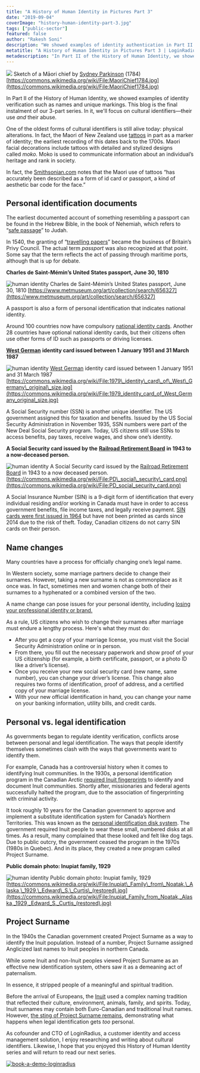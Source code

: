 ```yaml
---
title: "A History of Human Identity in Pictures Part 3"
date: "2019-09-04"
coverImage: "history-human-identity-part-3.jpg"
tags: ["public-sector"]
featured: false 
author: "Rakesh Soni"
description: "We showed examples of identity authentication in Part II of the History of Human Identity, such as names and distinctive markings. The final instalment of our 3-part series is this blog. In it, we will concentrate on cultural markers, their usage and violence."
metatitle: "A History of Human Identity in Pictures Part 3 | LoginRadius"
metadescription: "In Part II of the History of Human Identity, we showed examples of identity verification such as names and unique markings. This blog is the final instalment of our 3-part series. In it, we'll focus on cultural identifiers—their use and their abuse."
---
```


![](454px-MaoriChief1784.jpg) Sketch of a Māori chief by [Sydney Parkinson](https://en.wikipedia.org/wiki/Sydney_Parkinson) (1784) [https://commons.wikimedia.org/wiki/File:MaoriChief1784.jpg](https://commons.wikimedia.org/wiki/File:MaoriChief1784.jpg)

In Part II of the History of Human Identity, we showed examples of identity verification such as names and unique markings. This blog is the final instalment of our 3-part series. In it, we'll focus on cultural identifiers—their use _and_ their abuse.

One of the oldest forms of cultural identifiers is still alive today: physical alterations. In fact, the Maori of New Zealand use [tattoos](https://brewminate.com/the-ancient-and-mysterious-history-of-tattoos/) in part as a marker of identity; the earliest recording of this dates back to the 1700s. Maori facial decorations include tattoos with detailed and stylized designs called _moko._ Moko is used to communicate information about an individual’s heritage and rank in society. 

In fact, the [Smithsonian.com](https://www.smithsonianmag.com/history/tattoos-144038580/) notes that the Maori use of tattoos “has accurately been described as a form of id card or passport, a kind of aesthetic bar code for the face.”

## Personal identification documents

The earliest documented account of something resembling a passport can be found in the Hebrew Bible, in the book of Nehemiah, which refers to “[safe passage](https://www.theguardian.com/travel/2006/nov/17/travelnews)” to Judah. 

In 1540, the granting of “[travelling papers](https://www.theguardian.com/travel/2006/nov/17/travelnews)” became the business of Britain’s Privy Council. The actual term _passport_ was also recognized at that point. Some say that the term reflects the act of passing through maritime ports, although that is up for debate.

**Charles de Saint-Mémin’s United States passport, June 30, 1810**

![human identity ](image-2.jpeg) Charles de Saint-Mémin’s United States passport, June 30, 1810 [https://www.metmuseum.org/art/collection/search/656327](https://www.metmuseum.org/art/collection/search/656327)

A passport is also a form of personal identification that indicates national identity.

Around 100 countries now have compulsory [national identity cards](https://en.wikipedia.org/wiki/List_of_national_identity_card_policies_by_country). Another 28 countries have optional national identity cards, but their citizens often use other forms of ID such as passports or driving licenses. 

[**West German**](https://en.wikipedia.org/wiki/West_Germany) **identity card issued between 1 January 1951 and 31 March 1987**

![human identity](image-3.jpg) [West German](https://en.wikipedia.org/wiki/West_Germany) identity card issued between 1 January 1951 and 31 March 1987 [https://commons.wikimedia.org/wiki/File:1979\_identity\_card\_of\_West\_Germany\_original\_size.jpg](https://commons.wikimedia.org/wiki/File:1979_identity_card_of_West_Germany_original_size.jpg)

A Social Security number (SSN) is another unique identifier. The US  government assigned this for taxation and benefits. Issued by the US Social Security Administration in November 1935, SSN numbers were part of the New Deal Social Security program. Today, US citizens still use SSNs to access benefits, pay taxes, receive wages, and show one’s identity.

**A Social Security card issued by the** [**Railroad Retirement Board**](https://en.wikipedia.org/wiki/Railroad_Retirement_Board) **in 1943 to a now-deceased person.**

![human identity](image-4.png) A Social Security card issued by the [Railroad Retirement Board](https://en.wikipedia.org/wiki/Railroad_Retirement_Board) in 1943 to a now deceased person. [https://commons.wikimedia.org/wiki/File:PD\_social\_security\_card.png](https://commons.wikimedia.org/wiki/File:PD_social_security_card.png)

A Social Insurance Number (SIN) is a 9-digit form of identification that every individual residing and/or working in Canada must have in order to access government benefits, file income taxes, and legally receive payment. [SIN cards were first issued in 1964](https://blog.wagepoint.com/all-content/the-complete-history-of-the-social-insurance-number) but have not been printed as cards since 2014 due to the risk of theft. Today, Canadian citizens do not carry SIN cards on their person.

## Name changes

Many countries have a process for officially changing one’s legal name. 

In Western society, some marriage partners decide to change their surnames. However, taking a new surname is not as commonplace as it once was. In fact, sometimes men and women change both of their surnames to a hyphenated or a combined version of the two. 

A name change can pose issues for your personal identity, including [losing your professional identity or brand.](https://www.healthyway.com/content/heres-why-changing-your-name-when-you-get-married-can-actually-be-a-terrible-idea/) 

As a rule, US citizens who wish to change their surnames after marriage must endure a lengthy process. Here's what they must do:

- After you get a copy of your marriage license, you must visit the Social Security Administration online or in person.
- From there, you fill out the necessary paperwork and show proof of your US citizenship (for example, a birth certificate, passport, or a photo ID like a driver’s license). 
- Once you receive your new social security card (new name, same number), you can change your driver’s license. This change also requires two forms of identification, proof of address, and a certified copy of your marriage license.
- With your new official identification in hand, you can change your name on your banking information, utility bills, and credit cards.

## Personal vs. legal identification

As governments began to regulate identity verification, conflicts arose between personal and legal identification. The ways that people identify themselves sometimes clash with the ways that governments want to identify them.

For example, Canada has a controversial history when it comes to identifying Inuit communities. In the 1930s, a personal identification program in the Canadian Arctic [required Inuit fingerprints](https://www.thecanadianencyclopedia.ca/en/article/project-surname) to identify and document Inuit communities. Shortly after, missionaries and federal agents successfully halted the program, due to the association of fingerprinting with criminal activity. 

It took roughly 10 years for the Canadian government to approve and implement a substitute identification system for Canada’s Northern Territories. This was known as the [personal identification disk system](https://www.vice.com/en_ca/article/xd7ka4/the-little-known-history-of-how-the-canadian-government-made-inuit-wear-eskimo-tags). The government required Inuit people to wear these small, numbered disks at all times. As a result, many complained that these looked and felt like dog tags. Due to public outcry, the government ceased the program in the 1970s (1980s in Quebec). And in its place, they created a new program called Project Surname.

**Public domain photo: Inupiat family, 1929**

![human identity](image-5.jpg) Public domain photo: Inupiat family, 1929 [https://commons.wikimedia.org/wiki/File:Inupiat\_Family\_from\_Noatak,\_Alaska,\_1929,\_Edward\_S.\_Curtis\_(restored).jpg](https://commons.wikimedia.org/wiki/File:Inupiat_Family_from_Noatak,_Alaska,_1929,_Edward_S._Curtis_(restored).jpg)

## Project Surname

In the 1940s the Canadian government created Project Surname as a way to identify the Inuit population. Instead of a number, Project Surname assigned Anglicized last names to Inuit peoples in northern Canada. 

While some Inuit and non-Inuit peoples viewed Project Surname as an effective new identification system, others saw it as a demeaning act of paternalism. 

In essence, it stripped people of a meaningful and spiritual tradition. 

Before the arrival of Europeans, the [Inuit](https://www.thecanadianencyclopedia.ca/en/article/inuit/) used a complex naming tradition that reflected their culture, environment, animals, family, and spirits. Today, Inuit surnames may contain both Euro-Canadian and traditional Inuit names. However, [the sting of Project Surname remains](https://acresofsnow.ca/canadas-mandatory-eskimo-identification-tags/), demonstrating what happens when legal identification gets _too_ personal.

As cofounder and CTO of LoginRadius, a customer identity and access management solution, I enjoy researching and writing about cultural identifiers. Likewise, I hope that you enjoyed this History of Human Identity series and will return to read our next series.

[![book-a-demo-loginradius](../../assets/book-a-demo-loginradius.png)](https://www.loginradius.com/book-a-demo/)
